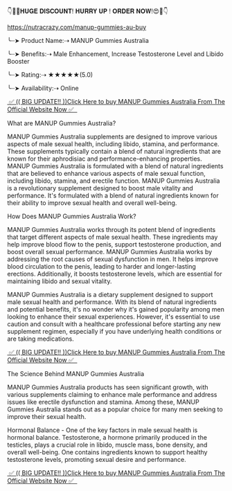 👇🥳😍𝐇𝐔𝐆𝐄 𝐃𝐈𝐒𝐂𝐎𝐔𝐍𝐓! 𝐇𝐔𝐑𝐑𝐘 𝐔𝐏 ! 𝐎𝐑𝐃𝐄𝐑 𝐍𝐎𝐖!😍🥳👇

https://nutracrazy.com/manup-gummies-au-buy


╰┈➤ Product Name:⇢ MANUP Gummies Australia

╰┈➤ Benefits:⇢ Male Enhancement, Increase Testosterone Level and Libido Booster

╰┈➤ Rating:⇢ ★★★★★(5.0)

╰┈➤ Availability:⇢ Online

<a href="https://nutracrazy.com/manup-gummies-au-buy">&nbsp;✅ (( BIG UPDATE!! ))Click Here to buy MANUP Gummies Australia From The Official Website Now ✅ &nbsp;</a>

What are MANUP Gummies Australia?

MANUP Gummies Australia supplements are designed to improve various aspects of male sexual health, including libido, stamina, and performance. These supplements typically contain a blend of natural ingredients that are known for their aphrodisiac and performance-enhancing properties. MANUP Gummies Australia is formulated with a blend of natural ingredients that are believed to enhance various aspects of male sexual function, including libido, stamina, and erectile function. MANUP Gummies Australia is a revolutionary supplement designed to boost male vitality and performance. It's formulated with a blend of natural ingredients known for their ability to improve sexual health and overall well-being.


How Does MANUP Gummies Australia Work?

MANUP Gummies Australia works through its potent blend of ingredients that target different aspects of male sexual health. These ingredients may help improve blood flow to the penis, support testosterone production, and boost overall sexual performance. MANUP Gummies Australia works by addressing the root causes of sexual dysfunction in men. It helps improve blood circulation to the penis, leading to harder and longer-lasting erections. Additionally, it boosts testosterone levels, which are essential for maintaining libido and sexual vitality.

MANUP Gummies Australia is a dietary supplement designed to support male sexual health and performance. With its blend of natural ingredients and potential benefits, it's no wonder why it's gained popularity among men looking to enhance their sexual experiences. However, it's essential to use caution and consult with a healthcare professional before starting any new supplement regimen, especially if you have underlying health conditions or are taking medications.


<a href="https://nutracrazy.com/manup-gummies-au-buy">&nbsp;✅ (( BIG UPDATE!! ))Click Here to buy MANUP Gummies Australia From The Official Website Now ✅ &nbsp;</a>


The Science Behind MANUP Gummies Australia

MANUP Gummies Australia products has seen significant growth, with various supplements claiming to enhance male performance and address issues like erectile dysfunction and stamina. Among these, MANUP Gummies Australia stands out as a popular choice for many men seeking to improve their sexual health.

Hormonal Balance - One of the key factors in male sexual health is hormonal balance. Testosterone, a hormone primarily produced in the testicles, plays a crucial role in libido, muscle mass, bone density, and overall well-being. One contains ingredients known to support healthy testosterone levels, promoting sexual desire and performance.


<a href="https://nutracrazy.com/manup-gummies-au-buy">&nbsp;✅ (( BIG UPDATE!! ))Click Here to buy MANUP Gummies Australia From The Official Website Now ✅ &nbsp;</a>

